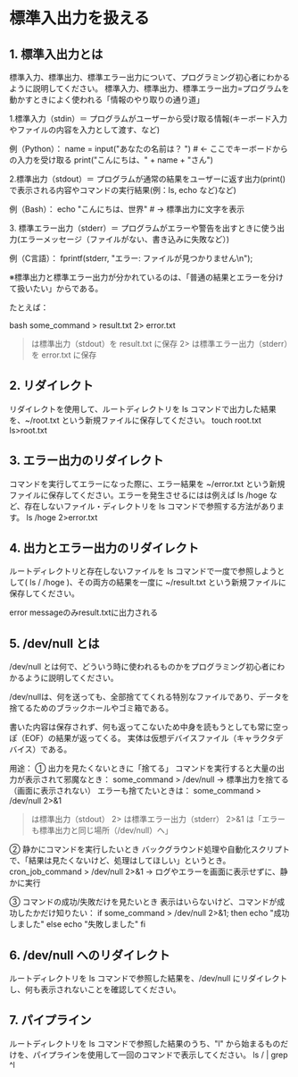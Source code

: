# 標準入出力を扱える

## 1. 標準入出力とは

標準入力、標準出力、標準エラー出力について、プログラミング初心者にわかるように説明してください。
標準入力、標準出力、標準エラー出力=プログラムを動かすときによく使われる「情報のやり取りの通り道」

1️.標準入力（stdin）＝ プログラムがユーザーから受け取る情報(キーボード入力やファイルの内容を入力として渡す、など)

例（Python）：
name = input("あなたの名前は？ ")  # ← ここでキーボードからの入力を受け取る
print("こんにちは、" + name + "さん")

2️.標準出力（stdout）＝ プログラムが通常の結果をユーザーに返す出力(print()で表示される内容やコマンドの実行結果(例：ls, echo など)など)

例（Bash）：
echo "こんにちは、世界"  # → 標準出力に文字を表示

3️. 標準エラー出力（stderr）＝ プログラムがエラーや警告を出すときに使う出力(エラーメッセージ（ファイルがない、書き込みに失敗など）)

例（C言語）：
fprintf(stderr, "エラー: ファイルが見つかりません\n");

※標準出力と標準エラー出力が分かれているのは、「普通の結果とエラーを分けて扱いたい」からである。

たとえば：

bash
some_command > result.txt 2> error.txt
> は標準出力（stdout）を result.txt に保存
2> は標準エラー出力（stderr）を error.txt に保存

## 2. リダイレクト

リダイレクトを使用して、ルートディレクトリを ls コマンドで出力した結果を、~/root.txt という新規ファイルに保存してください。
touch root.txt
ls>root.txt

## 3. エラー出力のリダイレクト

コマンドを実行してエラーになった際に、エラー結果を ~/error.txt という新規ファイルに保存してください。エラーを発生させるにはは例えば ls /hoge など、存在しないファイル・ディレクトリを ls コマンドで参照する方法があります。
ls /hoge 2>error.txt

## 4. 出力とエラー出力のリダイレクト

ルートディレクトリと存在しないファイルを ls コマンドで一度で参照しようとして( ls / /hoge )、その両方の結果を一度に ~/result.txt という新規ファイルに保存してください。

error messageのみresult.txtに出力される

## 5. /dev/null とは

/dev/null とは何で、どういう時に使われるものかをプログラミング初心者にわかるように説明してください。

/dev/nullは、何を送っても、全部捨ててくれる特別なファイルであり、データを捨てるためのブラックホールやゴミ箱である。

書いた内容は保存されず、何も返ってこないため中身を読もうとしても常に空っぽ（EOF）の結果が返ってくる。
実体は仮想デバイスファイル（キャラクタデバイス）である。

用途：
① 出力を見たくないときに「捨てる」
コマンドを実行すると大量の出力が表示されて邪魔なとき：
some_command > /dev/null
→ 標準出力を捨てる（画面に表示されない）
エラーも捨てたいときは：
some_command > /dev/null 2>&1
> は標準出力（stdout）
2> は標準エラー出力（stderr）
2>&1 は「エラーも標準出力と同じ場所（/dev/null）へ」

② 静かにコマンドを実行したいとき
バックグラウンド処理や自動化スクリプトで、「結果は見たくないけど、処理はしてほしい」というとき。
cron_job_command > /dev/null 2>&1
→ ログやエラーを画面に表示せずに、静かに実行

③ コマンドの成功/失敗だけを見たいとき
表示はいらないけど、コマンドが成功したかだけ知りたい：
if some_command > /dev/null 2>&1; then
    echo "成功しました"
else
    echo "失敗しました"
fi

## 6. /dev/null へのリダイレクト

ルートディレクトリを ls コマンドで参照した結果を、/dev/null にリダイレクトし、何も表示されないことを確認してください。

## 7. パイプライン

ルートディレクトリを ls コマンドで参照した結果のうち、"l" から始まるものだけを、パイプラインを使用して一回のコマンドで表示してください。
ls / | grep ^l

